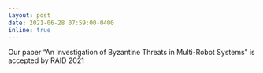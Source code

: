 ```yaml
---
layout: post
date: 2021-06-28 07:59:00-0400
inline: true
---
```


Our paper “An Investigation of Byzantine Threats in Multi-Robot Systems” is accepted by RAID 2021
